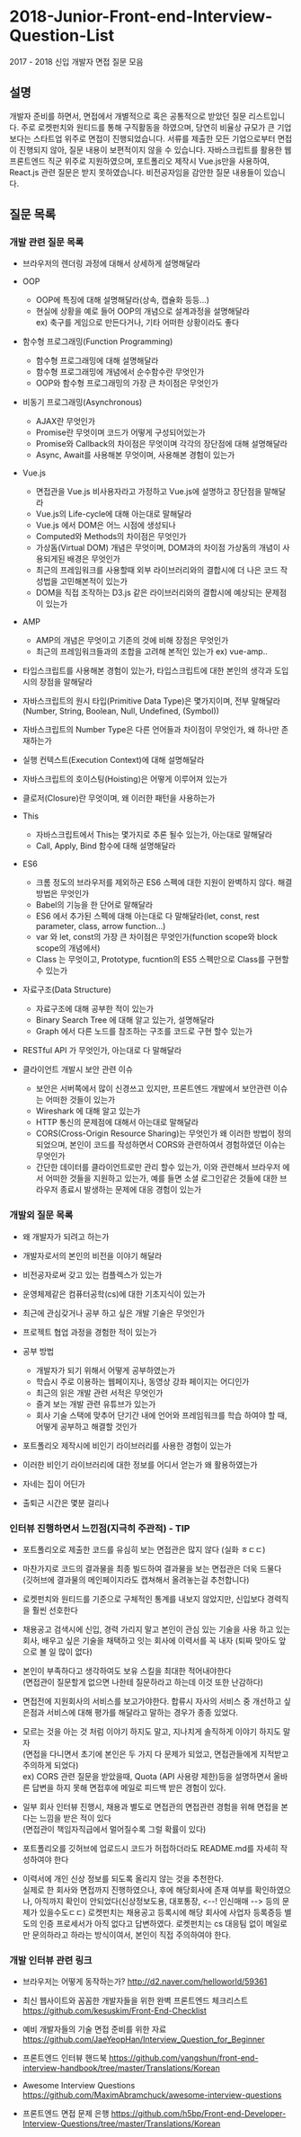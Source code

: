 # 2018-Junior-Front-end-Interview-Question-List
2017 - 2018 신입 개발자 면접 질문 모음

## 설명
 개발자 준비를 하면서, 면접에서 개별적으로 혹은 공통적으로 받았던 질문 리스트입니다. 주로 로켓펀치와 원티드를 통해 구직활동을 하였으며, 당연히 비율상 규모가 큰 기업 보다는 스타트업 위주로 면접이 진행되었습니다. 서류를 제출한 모든 기업으로부터 면접이 진행되지 않아, 질문 내용이 보편적이지 않을 수 있습니다. 자바스크립트를 활용한 웹 프론트엔드 직군 위주로 지원하였으며, 포트폴리오 제작시 Vue.js만을 사용하여, React.js 관련 질문은 받지 못하였습니다. 비전공자임을 감안한 질문 내용들이 있습니다.

## 질문 목록

### 개발 관련 질문 목록

* 브라우저의 렌더링 과정에 대해서 상세하게 설명해달라

* OOP
    * OOP에 특징에 대해 설명해달라(상속, 캡슐화 등등...)
    * 현실에 상황을 예로 들어 OOP의 개념으로 설계과정을 설명해달라  
        ex) 축구를 게임으로 만든다거나, 기타 어떠한 상황이라도 좋다

* 함수형 프로그래밍(Function Programming)
    * 함수형 프로그래밍에 대해 설명해달라
    * 함수형 프로그래밍에 개념에서 순수함수란 무엇인가
    * OOP와 함수형 프로그래밍의 가장 큰 차이점은 무엇인가

* 비동기 프로그래밍(Asynchronous)
    * AJAX란 무엇인가
    * Promise란 무엇이며 코드가 어떻게 구성되어있는가
    * Promise와 Callback의 차이점은 무엇이며 각각의 장단점에 대해 설명해달라
    * Async, Await를 사용해본 무엇이며, 사용해본 경험이 있는가

* Vue.js
    * 면접관을 Vue.js 비사용자라고 가정하고 Vue.js에 설명하고 장단점을 말해달라
    * Vue.js의 Life-cycle에 대해 아는대로 말해달라
    * Vue.js 에서 DOM은 어느 시점에 생성되나
    * Computed와 Methods의 차이점은 무엇인가
    * 가상돔(Virtual DOM) 개념은 무엇이며, DOM과의 차이점 가상돔의 개념이 사용되게된 배경은 무엇인가
    * 최근의 프레임워크를 사용할때 외부 라이브러리와의 결합시에 더 나은 코드 작성법을 고민해본적이 있는가
    * DOM을 직접 조작하는 D3.js 같은 라이브러리와의 결합시에 예상되는 문제점이 있는가

* AMP
    * AMP의 개념은 무엇이고 기존의 것에 비해 장점은 무엇인가
    * 최근의 프레임워크들과의 조합을 고려해 본적인 있는가 ex) vue-amp..

* 타입스크립트를 사용해본 경험이 있는가, 타입스크립트에 대한 본인의 생각과 도입시의 장점을 말해달라

* 자바스크립트의 원시 타입(Primitive Data Type)은 몇가지이며, 전부 말해달라  
    (Number, String, Boolean, Null, Undefined, (Symbol))

* 자바스크립트의 Number Type은 다른 언어들과 차이점이 무엇인가, 왜 하나만 존재하는가

* 실행 컨텍스트(Execution Context)에 대해 설명해달라

* 자바스크립트의 호이스팅(Hoisting)은 어떻게 이루어져 있는가

* 클로저(Closure)란 무엇이며, 왜 이러한 패턴을 사용하는가

* This
    * 자바스크립트에서 This는 몇가지로 추론 될수 있는가, 아는대로 말해달라
    * Call, Apply, Bind 함수에 대해 설명해달라

* ES6
    * 크롬 정도의 브라우저를 제외하곤 ES6 스펙에 대한 지원이 완벽하지 않다. 해결방법은 무엇인가
    * Babel의 기능을 한 단어로 말해달라
    * ES6 에서 추가된 스펙에 대해 아는대로 다 말해달라(let, const, rest parameter, class, arrow function...)
    * var 와 let, const의 가장 큰 차이점은 무엇인가(function scope와 block scope의 개념에서)
    * Class 는 무엇이고, Prototype, fucntion의 ES5 스펙만으로 Class를 구현할수 있는가

* 자료구조(Data Structure)
    * 자료구조에 대해 공부한 적이 있는가 
    * Binary Search Tree 에 대해 알고 있는가, 설명해달라
    * Graph 에서 다른 노드를 참조하는 구조를 코드로 구현 할수 있는가

* RESTful API 가 무엇인가, 아는대로 다 말해달라

* 클라이언트 개발시 보안 관련 이슈
    * 보안은 서버쪽에서 많이 신경쓰고 있지만, 프론트엔드 개발에서 보안관련 이슈는 어떠한 것들이 있는가
    * Wireshark 에 대해 알고 있는가
    * HTTP 통신의 문제점에 대해서 아는대로 말해달라
    * CORS(Cross-Origin Resource Sharing)는 무엇인가 왜 이러한 방법이 정의 되었으며, 본인이 코드를 작성하면서 CORS와 관련하여서 경험하였던 이슈는 무엇인가
    * 간단한 데이터를 클라이언트로만 관리 할수 있는가, 이와 관련해서 브라우저 에서 어떠한 것들을 지원하고 있는가, 예를 들면 소셜 로그인같은 것들에 대한 브라우저 종료시 발생하는 문제에 대응 경험이 있는가

### 개발외 질문 목록

* 왜 개발자가 되려고 하는가

* 개발자로서의 본인의 비전을 이야기 해달라

* 비전공자로써 갖고 있는 컴플렉스가 있는가

* 운영체제같은 컴퓨터공학(cs)에 대한 기초지식이 있는가

* 최근에 관심갖거나 공부 하고 싶은 개발 기술은 무엇인가

* 프로젝트 협업 과정을 경험한 적이 있는가

* 공부 방법
    * 개발자가 되기 위해서 어떻게 공부하였는가
    * 학습시 주로 이용하는 웹페이지나, 동영상 강좌 페이지는 어디인가
    * 최근의 읽은 개발 관련 서적은 무엇인가
    * 즐겨 보는 개발 관련 유튜브가 있는가
    * 회사 기술 스택에 맞추어 단기간 내에 언어와 프레임워크를 학습 하여야 할 때, 어떻게 공부하고 해결할 것인가

* 포트폴리오 제작시에 비인기 라이브러리를 사용한 경험이 있는가
* 이러한 비인기 라이브러리에 대한 정보를 어디서 얻는가 왜 활용하였는가

* 자네는 집이 어딘가
* 출퇴근 시간은 몇분 걸리나

### 인터뷰 진행하면서 느낀점(지극히 주관적) - TIP

* 포트폴리오로 제출한 코드를 유심히 보는 면접관은 많지 않다 (실화 ㅎㄷㄷ)

* 마찬가지로 코드의 결과물을 최종 빌드하여 결과물을 보는 면접관은 더욱 드물다  
    (깃허브에 결과물의 메인페이지라도 캡쳐해서 올려놓는걸 추천합니다)

* 로켓펀치와 원티드를 기준으로 구체적인 통계를 내보지 않았지만, 신입보다 경력직을 훨씬 선호한다

* 채용공고 검색시에 신입, 경력 가리지 말고 본인이 관심 있는 기술을 사용 하고 있는 회사, 배우고 싶은 기술을 채택하고 잇는 회사에 이력서를 꼭 내자 (퇴짜 맞아도 앞으로 볼 일 많이 없다)

* 본인이 부족하다고 생각하여도 보유 스킬을 최대한 적어내야한다  
    (면접관이 질문할게 없으면 나한테 질문하라고 하는데 이것 또한 난감하다)

* 면접전에 지원회사의 서비스를 보고가야한다. 합류시 자사의 서비스 중 개선하고 싶은점과 서비스에 대해 평가를 해달라고 말하는 경우가 종종 있었다.

* 모르는 것을 아는 것 처럼 이야기 하지도 말고, 지나치게 솔직하게 이야기 하지도 말자  
    (면접을 다니면서 초기에 본인은 두 가지 다 문제가 되었고, 면접관들에게 지적받고 주의하게 되었다)  
    ex) CORS 관련 질문을 받았을때, Quota (API 사용량 제한)등을 설명하면서 올바른 답변을 하지 못해 면접후에 메일로 피드백 받은 경험이 있다.

* 일부 회사 인터뷰 진행시, 채용과 별도로 면접관의 면접관련 경험을 위해 면접을 본다는 느낌을 받은 적이 있다  
    (면접관이 책임자직급에서 멀어질수록 그럴 확률이 있다)

* 포트폴리오를 깃허브에 업로드시 코드가 허접하더라도 README.md를 자세히 작성하여야 한다

* 이력서에 개인 신상 정보를 되도록 올리지 않는 것을 추천한다.  
    실제로 한 회사와 면접까지 진행하였으나, 후에 해당회사에 존재 여부를 확인하였으나, 아직까지 확인이 안되었다(신상정보도용, 대포통장, <--! 인신매매 --> 등의 문제가 있을수도ㄷㄷ) 로켓펀치는 채용공고 등록시에 해당 회사에 사업자 등록증등 별도의 인증 프로세서가 아직 없다고 답변하였다. 로켓펀치는 cs 대응팀 없이 메일로만 문의하라고 하라는 방식이여서, 본인이 직접 주의하여야 한다. 

### 개발 인터뷰 관련 링크

* 브라우저는 어떻게 동작하는가? http://d2.naver.com/helloworld/59361

* 최신 웹사이트와 꼼꼼한 개발자들을 위한 완벽 프론트엔드 체크리스트 https://github.com/kesuskim/Front-End-Checklist

* 예비 개발자들의 기술 면접 준비를 위한 자료 https://github.com/JaeYeopHan/Interview_Question_for_Beginner

* 프론트엔드 인터뷰 핸드북 https://github.com/yangshun/front-end-interview-handbook/tree/master/Translations/Korean

* Awesome Interview Questions https://github.com/MaximAbramchuck/awesome-interview-questions

* 프론트엔드 면접 문제 은행 https://github.com/h5bp/Front-end-Developer-Interview-Questions/tree/master/Translations/Korean